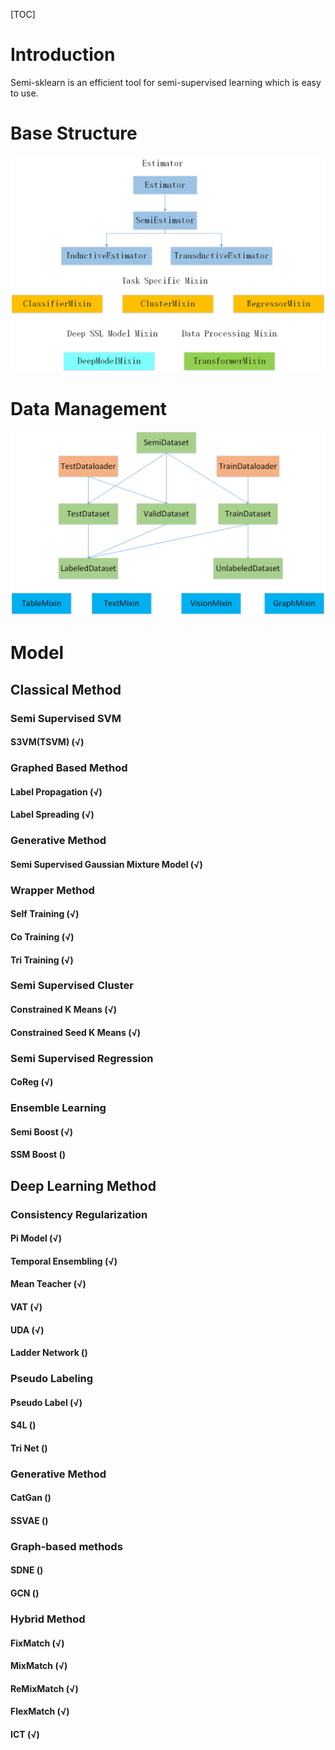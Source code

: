 [TOC]

#  Introduction

Semi-sklearn is an efficient tool for semi-supervised learning which is easy to use.



#  Base Structure

![Base](./Imgs/Base.png)





#  Data Management

![Dataset](./Imgs/Dataset.png)

#  Model



##  Classical  Method



###  Semi Supervised SVM



####  S3VM(TSVM) (√)



###  Graphed Based Method



####  Label Propagation (√)



####  Label Spreading (√)



### Generative Method



####  Semi Supervised Gaussian Mixture Model (√)



###  Wrapper Method 



#### Self Training (√)



####  Co Training (√)



####  Tri Training (√)



###  Semi Supervised Cluster



#### Constrained K Means (√)



#### Constrained Seed K Means (√)



###  Semi Supervised Regression



####  CoReg (√)



###  Ensemble Learning



####  Semi Boost (√)



####  SSM Boost ()



## Deep Learning Method



###  Consistency Regularization



####  Pi Model (√)



####  Temporal Ensembling (√)



#### Mean Teacher (√)



####  VAT (√)



####  UDA (√)



####  Ladder Network ()



###  Pseudo Labeling



####  Pseudo Label (√)



####  S4L ()



####  Tri Net ()



###  Generative Method



####  CatGan ()



####  SSVAE ()



### Graph-based methods



####  SDNE ()



####  GCN ()



###  Hybrid Method



####  FixMatch (√)



####  MixMatch (√)



####  ReMixMatch (√)



#### FlexMatch (√)



####  ICT (√)

















